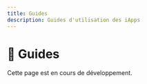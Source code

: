 ```yaml
---
title: Guides
description: Guides d'utilisation des iApps
---
```


# 📖 Guides

Cette page est en cours de développement.

<!-- TODO: Ajouter les guides --> 